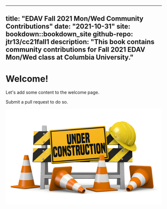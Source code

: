 
---
title: "EDAV Fall 2021 Mon/Wed Community Contributions"
date: "2021-10-31"
site: bookdown::bookdown_site
github-repo: jtr13/cc21fall1
description: "This book contains community contributions for Fall 2021 EDAV Mon/Wed class at Columbia University."
---

# Welcome!

Let's add some content to the welcome page.

Submit a pull request to do so.

![Under construction](under_construction.jpg)
